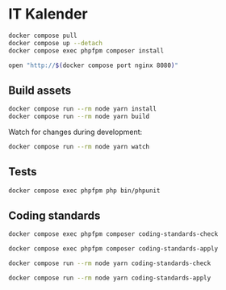 # IT Kalender

```sh
docker compose pull
docker compose up --detach
docker compose exec phpfpm composer install

open "http://$(docker compose port nginx 8080)"
```

## Build assets

```sh
docker compose run --rm node yarn install
docker compose run --rm node yarn build
```

Watch for changes during development:

```sh
docker compose run --rm node yarn watch
```

## Tests

```sh
docker compose exec phpfpm php bin/phpunit
```

## Coding standards

```sh
docker compose exec phpfpm composer coding-standards-check
```

```sh
docker compose exec phpfpm composer coding-standards-apply
```

```sh
docker compose run --rm node yarn coding-standards-check
```

```sh
docker compose run --rm node yarn coding-standards-apply
```
